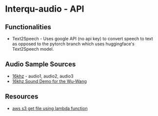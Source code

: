 # Interqu-audio - API

## Functionalities
- Text2Speech - Uses google API (no api key) to convert speech to text as opposed to the pytorch branch which uses huggingface's Text2Speech model.

## Audio Sample Sources
- [16khz](http://www.fit.vutbr.cz/~motlicek/speech_hnm.html) - audio1, audio2, audio3
- [16khz Sound Demo for the Wu-Wang](https://web.cse.ohio-state.edu/~wang.77/pnl/demo/WuReverb.html)

## Resources
- [aws s3 get file using lambda function](https://stackoverflow.com/questions/30651502/how-to-get-contents-of-a-text-file-from-aws-s3-using-a-lambda-function)